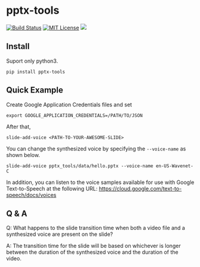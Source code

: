 # pptx-tools

[![Build Status](https://github.com/iory/pptx-tools/workflows/Run%20Tests/badge.svg?branch=master)](https://github.com/iory/pptx-tools/actions)
[![MIT License](http://img.shields.io/badge/license-MIT-blue.svg?style=flat)](LICENSE)
[![](https://badge.fury.io/py/pptx-tools.svg)](https://pypi.org/project/pptx-tools/)

## Install

Suport only python3.

```
pip install pptx-tools
```

## Quick Example

Create Google Application Credentials files and set

```
export GOOGLE_APPLICATION_CREDENTIALS=/PATH/TO/JSON
```

After that,

```
slide-add-voice <PATH-TO-YOUR-AWESOME-SLIDE>
```

You can change the synthesized voice by specifying the `--voice-name` as shown below.

```
slide-add-voice pptx_tools/data/hello.pptx --voice-name en-US-Wavenet-C
```

In addition, you can listen to the voice samples available for use with Google Text-to-Speech at the following URL: https://cloud.google.com/text-to-speech/docs/voices

## Q & A

Q: What happens to the slide transition time when both a video file and a synthesized voice are present on the slide?

A: The transition time for the slide will be based on whichever is longer between the duration of the synthesized voice and the duration of the video.
